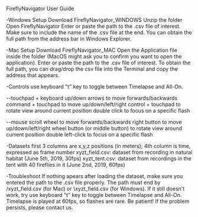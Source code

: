 FireflyNavigator User Guide

-Windows Setup
Download FireflyNavigator_WINDOWS
Unzip the folder
Open FireflyNavigator
Enter or paste the path to the .csv file of interest. Make sure to include the name of the .csv file at the end. 
You can obtain the full path from the address bar in Windows Explorer.

-Mac Setup
Download FireflyNavigator_MAC
Open the Application file inside the folder (MacOS might ask you to confirm you want to open the application).
Enter or paste the path to the .csv file of interest. 
To obtain the full path, you can drag/drop the csv file into the Terminal and copy the address that appears.

-Controls
use keyboard "t" key to toggle between Timelapse and All-On.

--touchpad + keyboard
	up/down arrows to move forwards/backwards
	command + touchpad to move up/down/left/right
	control + touchpad to rotate view around current position
	double click to focus on a specific flash

--mouse
	scroll wheel to move forwards/backwards
	right button to move up/down/left/right
	wheel button (or middle button) to rotate view around current position
	double left-click to focus on a specific flash


-Datasets
first 3 columns are x,y,z positions (in meters); 4th column is time, expressed as frame number
xyzt_field.csv: dataset from recording in natural habitat (June 5th, 2019, 30fps)
xyzt_tent.csv: dataset from recordings in the tent with 40 fireflies in it (June 2nd, 2019, 60fps)

-Troubleshoot
If nothing apears after loading the dataset, make sure you entered the path to the .csv file properly. 
The path must end by /xyzt_field.csv (for Mac) or \xyzt_field.csv (for Windows).
If it still doesn't work, try use keyboard "t" key to toggle between Timelapse and All-On. 
Timelapse is played at 60fps, so flashes are rare. Be patient!
If the problem persists, please contact us.
